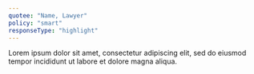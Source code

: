 ```yaml
---
quotee: "Name, Lawyer"
policy: "smart"
responseType: "highlight"
---
```


Lorem ipsum dolor sit amet, consectetur adipiscing elit, sed do eiusmod tempor incididunt ut labore et dolore magna aliqua.
